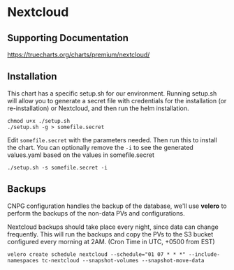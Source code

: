 # Nextcloud

## Supporting Documentation
https://truecharts.org/charts/premium/nextcloud/

## Installation
This chart has a specific setup.sh for our environment.  Running setup.sh will allow you to generate a secret file with credentials for the installation (or re-installation)
or Nextcloud, and then run the helm installation.

```
chmod u+x ./setup.sh
./setup.sh -g > somefile.secret
```

Edit `somefile.secret` with the parameters needed.  Then run this to install the chart.  You can optionally remove the `-i` to see the generated values.yaml based on
the values in somefile.secret

```
./setup.sh -s somefile.secret -i
```

## Backups
CNPG configuration handles the backup of the database, we'll use **velero** to perform the backups of the non-data PVs and configurations.

Nextcloud backups should take place every night, since data can change frequently.  This will run the backups and copy the PVs to the S3 bucket configured every
morning at 2AM. (Cron Time in UTC, +0500 from EST)

```
velero create schedule nextcloud --schedule="01 07 * * *" --include-namespaces tc-nextcloud --snapshot-volumes --snapshot-move-data
```

